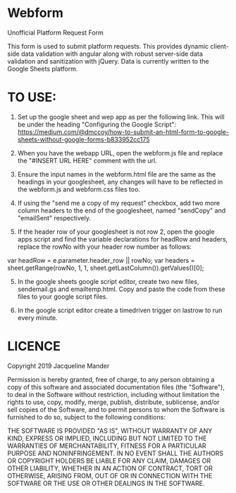 # Webform
Unofficial Platform Request Form

This form is used to submit platform requests. This provides dynamic client-side data validation with angular along with robust server-side data validation and sanitization with jQuery.
Data is currently written to the Google Sheets platform.

# TO USE:
1. Set up the google sheet and wep app as per the following link. This will be under the heading "Configuring the Google Script": https://medium.com/@dmccoy/how-to-submit-an-html-form-to-google-sheets-without-google-forms-b833952cc175

2. When you have the webapp URL, open the webform.js file and replace the "#INSERT URL HERE" comment with the url.

3. Ensure the input names in the webform.html file are the same as the headings in your googlesheet, any changes will have to be reflected in the webform.js and webform.css files too.

4. If using the "send me a copy of my request" checkbox, add two more column headers to the end of the googlesheet, named "sendCopy" and "emailSent" respectively.

5. If the header row of your googlesheet is not row 2, open the google apps script and find the variable declarations for headRow and headers, replace the rowNo with your header row number as follows: 

  var headRow = e.parameter.header_row || rowNo;
  var headers = sheet.getRange(rowNo, 1, 1, sheet.getLastColumn()).getValues()[0];
  
5. In the google sheets google script editor, create two new files, sendemail.gs and emailtemp.html. Copy and paste the code from these files to your google script files.

6. In the google script editor create a timedriven trigger on lastrow to run every minute.


# LICENCE
Copyright 2019 Jacqueline Mander

Permission is hereby granted, free of charge, to any person obtaining a copy of this software and associated documentation files (the "Software"), to deal in the Software without restriction, including without limitation the rights to use, copy, modify, merge, publish, distribute, sublicense, and/or sell copies of the Software, and to permit persons to whom the Software is furnished to do so, subject to the following conditions:

THE SOFTWARE IS PROVIDED "AS IS", WITHOUT WARRANTY OF ANY KIND, EXPRESS OR IMPLIED, INCLUDING BUT NOT LIMITED TO THE WARRANTIES OF MERCHANTABILITY, FITNESS FOR A PARTICULAR PURPOSE AND NONINFRINGEMENT. IN NO EVENT SHALL THE AUTHORS OR COPYRIGHT HOLDERS BE LIABLE FOR ANY CLAIM, DAMAGES OR OTHER LIABILITY, WHETHER IN AN ACTION OF CONTRACT, TORT OR OTHERWISE, ARISING FROM, OUT OF OR IN CONNECTION WITH THE SOFTWARE OR THE USE OR OTHER DEALINGS IN THE SOFTWARE.
